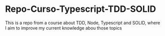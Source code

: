# Repo-Curso-Typescript-TDD-SOLID
This is a repo from a course about TDD, Node, Typescript and SOLID, where I aim to improve my current knowledge abou those topics
